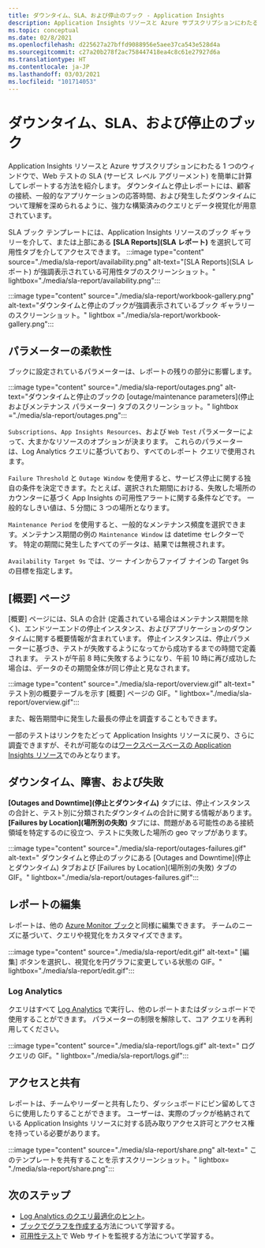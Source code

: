 ```yaml
---
title: ダウンタイム、SLA、および停止のブック - Application Insights
description: Application Insights リソースと Azure サブスクリプションにわたる 1 つのウィンドウで、Web テストの SLA を計算してレポートします。
ms.topic: conceptual
ms.date: 02/8/2021
ms.openlocfilehash: d225627a27bffd9088956e5aee37ca543e528d4a
ms.sourcegitcommit: c27a20b278f2ac758447418ea4c8c61e27927d6a
ms.translationtype: HT
ms.contentlocale: ja-JP
ms.lasthandoff: 03/03/2021
ms.locfileid: "101714053"
---
```

# <a name="downtime-sla-and-outages-workbook"></a>ダウンタイム、SLA、および停止のブック

Application Insights リソースと Azure サブスクリプションにわたる 1 つのウィンドウで、Web テストの SLA (サービス レベル アグリーメント) を簡単に計算してレポートする方法を紹介します。 ダウンタイムと停止レポートには、顧客の接続、一般的なアプリケーションの応答時間、および発生したダウンタイムについて理解を深められるように、強力な構築済みのクエリとデータ視覚化が用意されています。

SLA ブック テンプレートには、Application Insights リソースのブック ギャラリーを介して、または上部にある **[SLA Reports]\(SLA レポート\)** を選択して可用性タブを介してアクセスできます。
:::image type="content" source="./media/sla-report/availability.png" alt-text="[SLA Reports]\(SLA レポート\) が強調表示されている可用性タブのスクリーンショット。" lightbox="./media/sla-report/availability.png":::

:::image type="content" source="./media/sla-report/workbook-gallery.png" alt-text="ダウンタイムと停止のブックが強調表示されているブック ギャラリーのスクリーンショット。" lightbox ="./media/sla-report/workbook-gallery.png":::

## <a name="parameter-flexibility"></a>パラメーターの柔軟性

ブックに設定されているパラメーターは、レポートの残りの部分に影響します。

:::image type="content" source="./media/sla-report/outages.png" alt-text="ダウンタイムと停止のブックの [outage/maintenance parameters]\(停止およびメンテナンス パラメーター\) タブのスクリーンショット。" lightbox ="./media/sla-report/outages.png":::

`Subscriptions`、`App Insights Resources`、および `Web Test` パラメーターによって、大まかなリソースのオプションが決まります。 これらのパラメーターは、Log Analytics クエリに基づいており、すべてのレポート クエリで使用されます。

`Failure Threshold` と `Outage Window` を使用すると、サービス停止に関する独自の条件を決定できます。たとえば、選択された期間における、失敗した場所のカウンターに基づく App Insights の可用性アラートに関する条件などです。 一般的なしきい値は、5 分間に 3 つの場所となります。

`Maintenance Period` を使用すると、一般的なメンテナンス頻度を選択できます。メンテナンス期間の例の `Maintenance Window` は datetime セレクターです。 特定の期間に発生したすべてのデータは、結果では無視されます。

`Availability Target 9s` では、ツー ナインからファイブ ナインの Target 9s の目標を指定します。

## <a name="overview-page"></a>[概要] ページ

[概要] ページには、SLA の合計 (定義されている場合はメンテナンス期間を除く)、エンドツーエンドの停止インスタンス、およびアプリケーションのダウンタイムに関する概要情報が含まれています。 停止インスタンスは、停止パラメーターに基づき、テストが失敗するようになってから成功するまでの時間で定義されます。 テストが午前 8 時に失敗するようになり、午前 10 時に再び成功した場合は、データのその期間全体が同じ停止と見なされます。

:::image type="content" source="./media/sla-report/overview.gif" alt-text=" テスト別の概要テーブルを示す [概要] ページの GIF。" lightbox="./media/sla-report/overview.gif":::

また、報告期間中に発生した最長の停止を調査することもできます。

一部のテストはリンクをたどって Application Insights リソースに戻り、さらに調査できますが、それが可能なのは[ワークスペースベースの Application Insights リソース](create-workspace-resource.md)でのみとなります。

## <a name="downtime-outages-and-failures"></a>ダウンタイム、障害、および失敗

**[Outages and Downtime]\(停止とダウンタイム\)** タブには、停止インスタンスの合計と、テスト別に分類されたダウンタイムの合計に関する情報があります。 **[Failures by Location]\(場所別の失敗\)** タブには、問題がある可能性のある接続領域を特定するのに役立つ、テストに失敗した場所の geo マップがあります。

:::image type="content" source="./media/sla-report/outages-failures.gif" alt-text=" ダウンタイムと停止のブックにある [Outages and Downtime]\(停止とダウンタイム\) タブおよび [Failures by Location]\(場所別の失敗\) タブの GIF。" lightbox="./media/sla-report/outages-failures.gif":::

## <a name="edit-the-report"></a>レポートの編集

レポートは、他の [Azure Monitor ブック](../visualize/workbooks-overview.md)と同様に編集できます。 チームのニーズに基づいて、クエリや視覚化をカスタマイズできます。

:::image type="content" source="./media/sla-report/edit.gif" alt-text=" [編集] ボタンを選択し、視覚化を円グラフに変更している状態の GIF。" lightbox="./media/sla-report/edit.gif":::

### <a name="log-analytics"></a>Log Analytics

クエリはすべて [Log Analytics](../logs/log-analytics-overview.md) で実行し、他のレポートまたはダッシュボードで使用することができます。 パラメーターの制限を解除して、コア クエリを再利用してください。

:::image type="content" source="./media/sla-report/logs.gif" alt-text=" ログ クエリの GIF。" lightbox="./media/sla-report/logs.gif":::

## <a name="access-and-sharing"></a>アクセスと共有

レポートは、チームやリーダーと共有したり、ダッシュボードにピン留めしてさらに使用したりすることができます。 ユーザーは、実際のブックが格納されている Application Insights リソースに対する読み取りアクセス許可とアクセス権を持っている必要があります。

:::image type="content" source="./media/sla-report/share.png" alt-text=" このテンプレートを共有することを示すスクリーンショット。" lightbox= "./media/sla-report/share.png":::

## <a name="next-steps"></a>次のステップ

- [Log Analytics のクエリ最適化のヒント](../logs/query-optimization.md)。
- [ブックでグラフを作成する](../visualize/workbooks-chart-visualizations.md)方法について学習する。
- [可用性テスト](monitor-web-app-availability.md)で Web サイトを監視する方法について学習する。